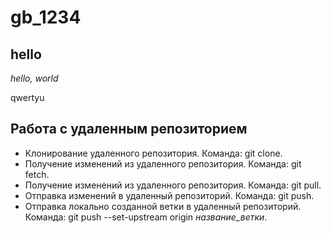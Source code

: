 # gb_1234
## hello

*hello, world*


qwertyu

## Работа с удаленным репозиторием

* Клонирование удаленного репозитория. Команда: git clone.
* Получение изменений из удаленного репозитория. Команда: git fetch.
* Получение изменений из удаленного репозитория. Команда: git pull.
* Отправка изменений в удаленный репозиторий. Команда: git push.
* Отправка локально созданной ветки в удаленный репозиторий. Команда: git push --set-upstream origin *название_ветки*.